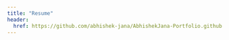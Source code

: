 ```yaml
---
title: "Resume"
header:
  href: https://github.com/abhishek-jana/AbhishekJana-Portfolio.github.io/raw/master/Abhishek_Jana_resume.pdf
---
```

